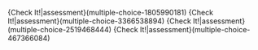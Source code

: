 {Check It!|assessment}(multiple-choice-1805990181)
{Check It!|assessment}(multiple-choice-3366538894)
{Check It!|assessment}(multiple-choice-2519468444)
{Check It!|assessment}(multiple-choice-467366084)

